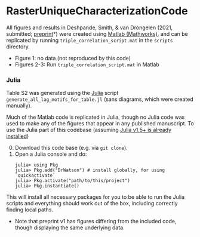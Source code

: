 # RasterUniqueCharacterizationCode

All figures and results in Deshpande, Smith, & van Drongelen (2021, submitted; [preprint](https://www.biorxiv.org/content/10.1101/2021.08.16.456546v1)*) were created using [Matlab (Mathworks)](https://www.mathworks.com/products/matlab.html), and can be replicated by running `triple_correlation_script.mat` in the `scripts` directory.

   - Figure 1: no data (not reproduced by this code)
   - Figures 2-3: Run `triple_correlation_script.mat` in Matlab

### Julia

Table S2 was generated using the [Julia](https://julialang.org/) script `generate_all_lag_motifs_for_table.jl` (sans diagrams, which were created manually). 

Much of the Matlab code is replicated in Julia, though no Julia code was used to make any of the figures that appear in any published manuscript. To use the Julia part of this codebase (assuming [Julia v1.5+ is already installed](https://julialang.org/downloads/))

0. Download this code base (e.g. via `git clone`).
1. Open a Julia console and do:
   ```
   julia> using Pkg
   julia> Pkg.add("DrWatson") # install globally, for using `quickactivate`
   julia> Pkg.activate("path/to/this/project")
   julia> Pkg.instantiate()
   ```

This will install all necessary packages for you to be able to run the Julia scripts and
everything should work out of the box, including correctly finding local paths.

* Note that preprint v1 has figures differing from the included code, though displaying the same underlying data.
